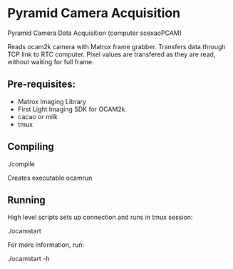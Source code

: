 # Pyramid Camera Acquisition

Pyramid Camera Data Acquisition (computer scexaoPCAM)

Reads ocam2k camera with Matrox frame grabber. Transfers data through TCP link to RTC computer. Pixel values are transfered as they are read, without waiting for full frame.


## Pre-requisites:

- Matrox Imaging Library
- First Light Imaging SDK for OCAM2k
- cacao or milk
- tmux

## Compiling

   ./compile

Creates executable ocamrun

## Running

High level scripts sets up connection and runs in tmux session:

   ./ocamstart

For more information, run:

   ./ocamstart -h


